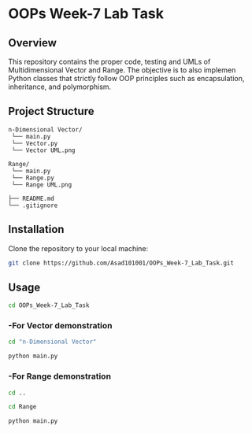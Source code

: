 # OOPs Week-7 Lab Task

## Overview
This repository contains the proper code, testing and UMLs of Multidimensional Vector and Range. The objective is to also implemen Python classes that strictly follow OOP principles such as encapsulation, inheritance,  and polymorphism.

## Project Structure
```
n-Dimensional Vector/
 └── main.py
 └── Vector.py
 └── Vector UML.png

Range/
 └── main.py
 └── Range.py
 └── Range UML.png

├── README.md
└── .gitignore
```

## Installation
Clone the repository to your local machine:
```bash
git clone https://github.com/Asad101001/OOPs_Week-7_Lab_Task.git
```

## Usage
```bash
cd OOPs_Week-7_Lab_Task
```

###  -For Vector demonstration
```bash
cd "n-Dimensional Vector"

python main.py
```

###  -For Range demonstration
```bash
cd ..

cd Range

python main.py
```




